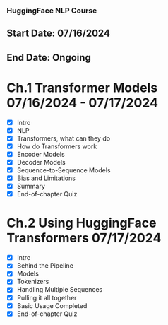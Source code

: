 ### HuggingFace NLP Course
## Start Date: 07/16/2024
## End Date: Ongoing

# Ch.1 Transformer Models 07/16/2024 - 07/17/2024
- [x] Intro
- [x] NLP
- [x] Transformers, what can they do
- [x] How do Transformers work
- [X] Encoder Models
- [X] Decoder Models
- [X] Sequence-to-Sequence Models
- [X] Bias and Limitations
- [X] Summary
- [X] End-of-chapter Quiz

# Ch.2 Using HuggingFace Transformers 07/17/2024
- [x] Intro
- [x] Behind the Pipeline
- [x] Models
- [x] Tokenizers
- [X] Handling Multiple Sequences
- [X] Pulling it all together
- [X] Basic Usage Completed
- [X] End-of-chapter Quiz